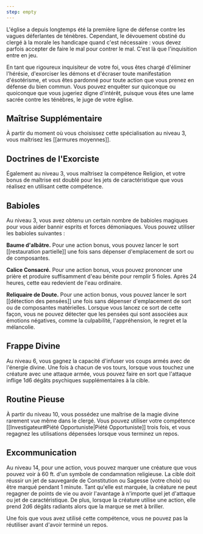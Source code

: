 ```yaml
---
step: empty
---
```

L'église a depuis longtemps été la première ligne de défense contre les vagues déferlantes de ténèbres. Cependant, le dévouement obstiné du clergé à la morale les handicape quand c'est nécessaire : vous devez parfois accepter de faire le mal pour contrer le mal. C'est là que l'inquisition entre en jeu.

En tant que rigoureux inquisiteur de votre foi, vous êtes chargé d'éliminer l'hérésie, d'exorciser les démons et d'écraser toute manifestation d'ésotérisme, et vous êtes pardonné pour toute action que vous prenez en défense du bien commun. Vous pouvez enquêter sur quiconque ou quoiconque que vous jugeriez digne d'intérêt, puisque vous êtes une lame sacrée contre les ténèbres, le juge de votre église.

## Maîtrise Supplémentaire

À partir du moment où vous choisissez cette spécialisation au niveau 3, vous maîtrisez les [[armures moyennes]].

## Doctrines de l'Exorciste

Également au niveau 3, vous maîtrisez la compétence Religion, et votre bonus de maîtrise est doublé pour les jets de caractéristique que vous réalisez en utilisant cette compétence.

## Babioles

Au niveau 3, vous avez obtenu un certain nombre de babioles magiques pour vous aider bannir esprits et forces démoniaques. Vous pouvez utiliser les babioles suivantes : 

**Baume d'albâtre.** Pour une action bonus, vous pouvez lancer le sort [[restauration partielle]] une fois sans dépenser d'emplacement de sort ou de composantes.

**Calice Consacré.** Pour une action bonus, vous pouvez prononcer une prière et produire suffisamment d'eau bénite pour remplir 5 fioles. Après 24 heures, cette eau redevient de l'eau ordinaire.

**Reliquaire de Doute.** Pour une action bonus, vous pouvez lancer le sort [[détection des pensées]] une fois sans dépenser d'emplacement de sort ou de composantes matérielles. Lorsque vous lancez ce sort de cette façon, vous ne pouvez détecter que les pensées qui sont associées aux émotions négatives, comme la culpabilité, l'appréhension, le regret et la mélancolie.

## Frappe Divine

Au niveau 6, vous gagnez la capacité d'infuser vos coups armés avec de l'énergie divine. Une fois à chacun de vos tours, lorsque vous touchez une créature avec une attaque armée, vous pouvez faire en sort que l'attaque inflige 1d6 dégâts psychiques supplémentaires à la cible.

## Routine Pieuse

À partir du niveau 10, vous possédez une maîtrise de la magie divine rarement vue même dans le clergé. Vous pouvez utiliser votre compétence [[Investigateur#Piété Opportuniste|Piété Opportuniste]] trois fois, et vous regagnez les utilisations dépensées lorsque vous terminez un repos.

## Excommunication

Au niveau 14, pour une action, vous pouvez marquer une créature que vous pouvez voir à 60 ft. d'un symbole de condamnation religieuse. La cible doit réussir un jet de sauvegarde de Constitution ou Sagesse (votre choix) ou être marqué pendant 1 minute. Tant qu'elle est marquée, la créature ne peut regagner de points de vie ou avoir l'avantage à n'importe quel jet d'attaque ou jet de caractéristique. De plus, lorsque la créature utilise une action, elle prend 2d6 dégâts radiants alors que la marque se met à briller.

Une fois que vous avez utilisé cette compétence, vous ne pouvez pas la réutiliser avant d'avoir terminé un repos.